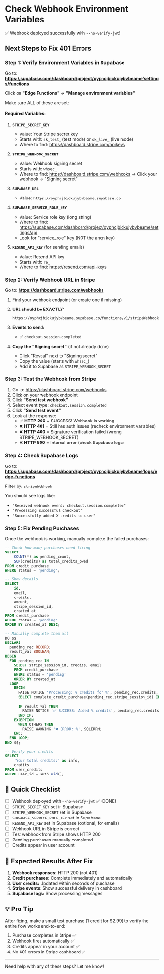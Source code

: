 # Check Webhook Environment Variables

✅ Webhook deployed successfully with `--no-verify-jwt`!

## Next Steps to Fix 401 Errors

### Step 1: Verify Environment Variables in Supabase

Go to: **https://supabase.com/dashboard/project/oyphcjbickujybvbeame/settings/functions**

Click on **"Edge Functions"** → **"Manage environment variables"**

Make sure ALL of these are set:

#### Required Variables:

1. **`STRIPE_SECRET_KEY`**
   - Value: Your Stripe secret key
   - Starts with: `sk_test_` (test mode) or `sk_live_` (live mode)
   - Where to find: https://dashboard.stripe.com/apikeys

2. **`STRIPE_WEBHOOK_SECRET`**
   - Value: Webhook signing secret
   - Starts with: `whsec_`
   - Where to find: https://dashboard.stripe.com/webhooks → Click your webhook → "Signing secret"

3. **`SUPABASE_URL`**
   - Value: `https://oyphcjbickujybvbeame.supabase.co`

4. **`SUPABASE_SERVICE_ROLE_KEY`**
   - Value: Service role key (long string)
   - Where to find: https://supabase.com/dashboard/project/oyphcjbickujybvbeame/settings/api
   - Look for "service_role" key (NOT the anon key)

5. **`RESEND_API_KEY`** (for sending emails)
   - Value: Resend API key
   - Starts with: `re_`
   - Where to find: https://resend.com/api-keys

### Step 2: Verify Webhook URL in Stripe

Go to: **https://dashboard.stripe.com/webhooks**

1. Find your webhook endpoint (or create one if missing)

2. **URL should be EXACTLY:**
   ```
   https://oyphcjbickujybvbeame.supabase.co/functions/v1/stripeWebhook
   ```

3. **Events to send:**
   - ✅ `checkout.session.completed`

4. **Copy the "Signing secret"** (if not already done)
   - Click "Reveal" next to "Signing secret"
   - Copy the value (starts with `whsec_`)
   - Add it to Supabase as `STRIPE_WEBHOOK_SECRET`

### Step 3: Test the Webhook from Stripe

1. Go to: https://dashboard.stripe.com/webhooks
2. Click on your webhook endpoint
3. Click **"Send test webhook"**
4. Select event type: `checkout.session.completed`
5. Click **"Send test event"**
6. Look at the response:
   - ✅ **HTTP 200** = SUCCESS! Webhook is working
   - ❌ **HTTP 401** = Still has auth issues (recheck environment variables)
   - ❌ **HTTP 400** = Signature verification failed (wrong STRIPE_WEBHOOK_SECRET)
   - ❌ **HTTP 500** = Internal error (check Supabase logs)

### Step 4: Check Supabase Logs

Go to: **https://supabase.com/dashboard/project/oyphcjbickujybvbeame/logs/edge-functions**

Filter by: `stripeWebhook`

You should see logs like:
- `"Received webhook event: checkout.session.completed"`
- `"Processing successful checkout"`
- `"Successfully added X credits to user"`

### Step 5: Fix Pending Purchases

Once the webhook is working, manually complete the failed purchases:

```sql
-- Check how many purchases need fixing
SELECT 
    COUNT(*) as pending_count,
    SUM(credits) as total_credits_owed
FROM credit_purchase
WHERE status = 'pending';

-- Show details
SELECT 
    id,
    email,
    credits,
    amount,
    stripe_session_id,
    created_at
FROM credit_purchase
WHERE status = 'pending'
ORDER BY created_at DESC;

-- Manually complete them all
DO $$
DECLARE
  pending_rec RECORD;
  result_val BOOLEAN;
BEGIN
  FOR pending_rec IN 
    SELECT stripe_session_id, credits, email
    FROM credit_purchase 
    WHERE status = 'pending'
    ORDER BY created_at
  LOOP
    BEGIN
      RAISE NOTICE 'Processing: % credits for %', pending_rec.credits, pending_rec.email;
      SELECT complete_credit_purchase(pending_rec.stripe_session_id) INTO result_val;
      
      IF result_val THEN
        RAISE NOTICE '✅ SUCCESS: Added % credits', pending_rec.credits;
      END IF;
    EXCEPTION
      WHEN OTHERS THEN
        RAISE WARNING '❌ ERROR: %', SQLERRM;
    END;
  END LOOP;
END $$;

-- Verify your credits
SELECT 
    'Your total credits:' as info,
    credits
FROM user_credits
WHERE user_id = auth.uid();
```

## 🎯 Quick Checklist

- [ ] Webhook deployed with `--no-verify-jwt` ✅ (DONE)
- [ ] `STRIPE_SECRET_KEY` set in Supabase
- [ ] `STRIPE_WEBHOOK_SECRET` set in Supabase  
- [ ] `SUPABASE_SERVICE_ROLE_KEY` set in Supabase
- [ ] `RESEND_API_KEY` set in Supabase (optional, for emails)
- [ ] Webhook URL in Stripe is correct
- [ ] Test webhook from Stripe shows HTTP 200
- [ ] Pending purchases manually completed
- [ ] Credits appear in user account

## 🚀 Expected Results After Fix

1. **Webhook responses:** HTTP 200 (not 401)
2. **Credit purchases:** Complete immediately and automatically
3. **User credits:** Updated within seconds of purchase
4. **Stripe events:** Show successful delivery in dashboard
5. **Supabase logs:** Show processing messages

## 💡 Pro Tip

After fixing, make a small test purchase (1 credit for $2.99) to verify the entire flow works end-to-end:
1. Purchase completes in Stripe ✅
2. Webhook fires automatically ✅
3. Credits appear in your account ✅
4. No 401 errors in Stripe dashboard ✅

---

Need help with any of these steps? Let me know!
